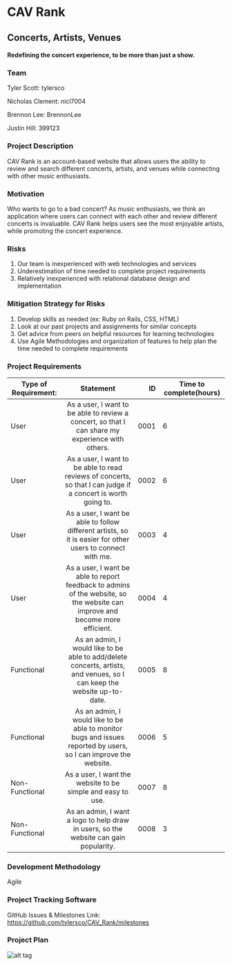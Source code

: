# CAV Rank
## Concerts, Artists, Venues

#### Redefining the concert experience, to be more than just a show.

### Team
Tyler Scott: tylersco

Nicholas Clement: nicl7004

Brennon Lee: BrennonLee

Justin Hill: 399123

### Project Description
CAV Rank is an account-based website that allows users the ability to review and search different concerts, artists, and venues while connecting with other music enthusiasts. 

### Motivation
Who wants to go to a bad concert? As music enthusiasts, we think an application where users can connect with each other and review different concerts is invaluable. CAV Rank helps users see the most enjoyable artists, while promoting the concert experience. 

### Risks
1. Our team is inexperienced with web technologies and services
2. Underestimation of time needed to complete project requirements
3. Relatively inexperienced with relational database design and implementation

### Mitigation Strategy for Risks
1. Develop skills as needed (ex: Ruby on Rails, CSS, HTML)
2. Look at our past projects and assignments for similar concepts
3. Get advice from peers on helpful resources for learning technologies
4. Use Agile Methodologies and organization of features to help plan the time needed to complete requirements 

### Project Requirements
| Type of Requirement: | Statement           | ID  |  Time to complete(hours)    |
| ------------- |:-------------:| -----:|----------|
| User      | As a user, I want to be able to review a concert, so that I can share my experience with others. | 0001 | 6  |
| User      | As a user, I want to be able to read reviews of concerts, so that I can judge if a concert is worth going to.      |   0002 | 6 |
| User | As a user, I want be able to follow different artists, so it is easier for other users to connect with me.       |    0003 | 4  |
| User | As a user, I want be able to report feedback to admins of the website, so the website can improve and become more efficient.     |    0004 | 4  |
| Functional | As an admin, I would like to be able to add/delete concerts, artists, and venues, so I can keep the website up-to-date.       |    0005 | 8  |
| Functional | As an admin, I would like to be able to monitor bugs and issues reported by users, so I can improve the website.         |    0006 | 5 | 
| Non-Functional | As a user, I want the website to be simple and easy to use.       |    0007 | 8 |
| Non-Functional | As an admin, I want a logo to help draw in users, so the website can gain popularity.         |    0008 | 3 |  

### Development Methodology
Agile

### Project Tracking Software
GitHub Issues & Milestones
Link: https://github.com/tylersco/CAV_Rank/milestones

### Project Plan
![alt tag](https://github.com/tylersco/CAV_Rank/blob/master/ProjectPlan.PNG)
